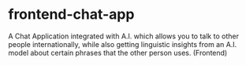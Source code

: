 # frontend-chat-app
A Chat Application integrated with A.I. which allows you to talk to other people internationally, while also getting linguistic insights from an A.I. model about certain phrases that the other person uses. (Frontend)
